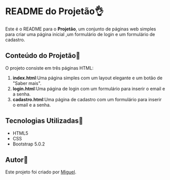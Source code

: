 # README do Projetão👌

Este é o README para o **Projetão**, um conjunto de páginas web simples para criar uma página inicial ,um formulário de login e um formulário de cadastro.

## Conteúdo do Projetão🍆

O projeto consiste em três páginas HTML:

1. **index.html**:Uma página simples com um layout elegante e um botão de "Saber mais".
2. **login.html**:Uma página de login com um formulário para inserir o email e a senha.
3. **cadastro.html**:Uma página de cadastro com um formulário para inserir o email e a senha.

## Tecnologias Utilizadas🥵

- HTML5
- CSS
- Bootstrap 5.0.2

## Autor🤠

Este projeto foi criado por [Miguel](https://github.com/miguelitto16).

